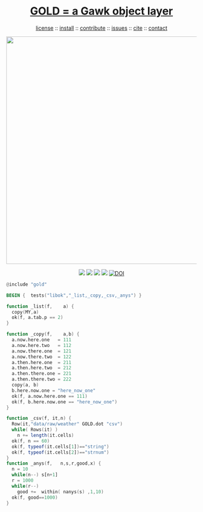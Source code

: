 <a name=top>
<h1 align=center>
   <a href="https://github.com/golden/dev/blob/master/README.md#top">
     GOLD = a Gawk object layer
   </a>
</h1>
<p align=center>
   <a    href="https://github.com/golden/dev/blob/master/LICENSE.md#top">license</a>
   :: <a href="https://github.com/golden/dev/blob/master/INSTALL.md#top">install</a>
   :: <a href="https://github.com/golden/dev/blob/master/CONTRIBUTE.md#top">contribute</a>
   :: <a href="https://github.com/golden/dev/issues">issues</a>
   :: <a href="https://github.com/golden/dev/blob/master/CITATION.md#top">cite</a>
   :: <a href="https://github.com/golden/dev/blob/master/CONTACT.md#top">contact</a>
</p>
<p align=center>
   <img width=600 src="https://github.com/golden/dev/blob/masteretc/img/coins.png">
</p>
<p align=center>
   <img src="https://img.shields.io/badge/language-gawk-orange">
   <img src="https://img.shields.io/badge/purpose-ai,se-blueviolet">
   <img src="https://img.shields.io/badge/platform-mac,*nux-informational">
   <a href="https://travis-ci.org/github/golden/dev"> <img src="https://travis-ci.org/golden/dev.svg?branch=master"></a>
   <a href="https://doi.org/10.5281/zenodo.3887420"><img src="https://zenodo.org/badge/DOI/10.5281/zenodo.3887420.svg" alt="DOI"></a>
</p>

```awk
@include "gold"

BEGIN {  tests("libok","_list,_copy,_csv,_anys") }

function _list(f,    a) {
  copy(MY,a)
  ok(f, a.tab.p == 2)
}

function _copy(f,    a,b) {
  a.now.here.one   = 111
  a.now.here.two   = 112
  a.now.there.one  = 121
  a.now.there.two  = 122
  a.then.here.one  = 211
  a.then.here.two  = 212
  a.then.there.one = 221
  a.then.there.two = 222 
  copy(a, b)
  b.here.now.one = "here_now_one"
  ok(f, a.now.here.one == 111)
  ok(f, b.here.now.one == "here_now_one")
}

function _csv(f, it,n) {
  Row(it,"data/raw/weather" GOLD.dot "csv") 
  while( Rows(it) )
    n += length(it.cells) 
  ok(f, n == 60)
  ok(f, typeof(it.cells[1])=="string")
  ok(f, typeof(it.cells[2])=="strnum")
}
function _anys(f,   n,s,r,good,x) {
  n = 10
  while(n--) s[n+1]
  r = 1000
  while(r--) 
    good +=  within( nanys(s) ,1,10)
  ok(f, good==1000)
}
```
